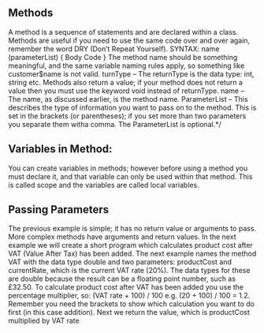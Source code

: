 ## Methods

A method is a sequence of statements and are declared within a class. Methods are useful if you need to use the same code over and over again, remember the word DRY (Don’t Repeat Yourself).
 SYNTAX:
 <Returntype> name (parameterList)
 {
 Body Code
 }
 The method name should be something meaningful, and the same variable naming rules apply, so something like customer$name is not valid.
 turnType – The returnType is the data type: int, string etc. Methods also return a value; if your method does not return a value then you must use the keyword void instead of returnType.
 name – The name, as discussed earlier, is the method name.
 ParameterList – This describes the type of information you want to pass on to the method. This is set in the brackets (or parentheses); if you set more than two parameters you separate them witha comma.  The ParameterList is optional.*/

 ## Variables in Method:
You can create variables in methods; however before using a method you must declare it, and that variable can only be used within that method. This is called scope and the variables are called local variables.
 
## Passing Parameters
The previous example is simple; it has no return value or arguments to pass. More complex methods have arguments and return values. In the next example we will create a short program which calculates product cost after VAT (Value After Tax) has been added.
The next example names the method VAT with the data type double and two parameters: productCost and currentRate, which is the current VAT rate (20%). The data types for these are double because the result can be a floating point number, such as £32.50.
To calculate product cost after VAT has been added you use the percentage multiplier, so: (VAT rate + 100) / 100 e.g. (20 + 100) / 100 = 1.2. Remember you need the brackets to show which calculation you want to do first (in this case addition). Next we return the value, which is productCost multiplied by VAT rate
